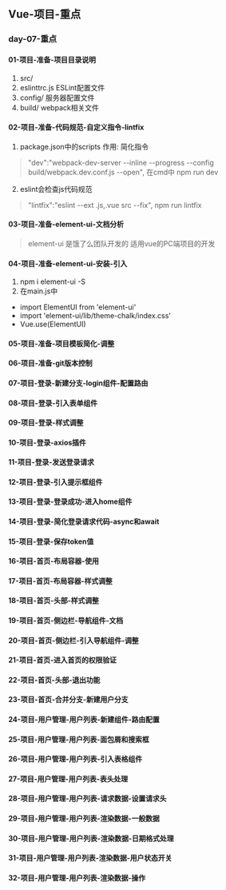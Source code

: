 ## Vue-项目-重点

### day-07-重点

#### 01-项目-准备-项目目录说明
1. src/
2. eslinttrc.js ESLint配置文件
3. config/ 服务器配置文件
4. build/ webpack相关文件
#### 02-项目-准备-代码规范-自定义指令-lintfix
1. package.json中的scripts 作用: 简化指令
>  "dev":"webpack-dev-server --inline --progress --config build/webpack.dev.conf.js --open", 在cmd中 npm run dev
2. eslint会检查js代码规范
>   "lintfix":"eslint --ext .js,.vue src --fix",
> npm run lintfix

#### 03-项目-准备-element-ui-文档分析
> element-ui 是饿了么团队开发的 适用vue的PC端项目的开发

#### 04-项目-准备-element-ui-安装-引入
1. npm i element-ui -S
2. 在main.js中
  - import ElementUI from 'element-ui'
  - import 'element-ui/lib/theme-chalk/index.css'
  - Vue.use(ElementUI)

#### 05-项目-准备-项目模板简化-调整

#### 06-项目-准备-git版本控制

#### 07-项目-登录-新建分支-login组件-配置路由

#### 08-项目-登录-引入表单组件

#### 09-项目-登录-样式调整

#### 10-项目-登录-axios插件

#### 11-项目-登录-发送登录请求

#### 12-项目-登录-引入提示框组件

#### 13-项目-登录-登录成功-进入home组件

#### 14-项目-登录-简化登录请求代码-async和await

#### 15-项目-登录-保存token值

#### 16-项目-首页-布局容器-使用

#### 17-项目-首页-布局容器-样式调整

#### 18-项目-首页-头部-样式调整

#### 19-项目-首页-侧边栏-导航组件-文档

#### 20-项目-首页-侧边栏-引入导航组件-调整

#### 21-项目-首页-进入首页的权限验证

#### 22-项目-首页-头部-退出功能

#### 23-项目-首页-合并分支-新建用户分支

#### 24-项目-用户管理-用户列表-新建组件-路由配置

#### 25-项目-用户管理-用户列表-面包屑和搜索框

#### 26-项目-用户管理-用户列表-引入表格组件

#### 27-项目-用户管理-用户列表-表头处理

#### 28-项目-用户管理-用户列表-请求数据-设置请求头

#### 29-项目-用户管理-用户列表-渲染数据-一般数据

#### 30-项目-用户管理-用户列表-渲染数据-日期格式处理

#### 31-项目-用户管理-用户列表-渲染数据-用户状态开关

#### 32-项目-用户管理-用户列表-渲染数据-操作



